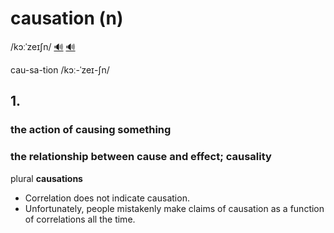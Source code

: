 # causation (n)

/kɔːˈzeɪʃn/ [🔊](https://www.oxfordlearnersdictionaries.com/media/english/uk_pron/c/cau/causa/causation__gb_2.mp3) [🔊](https://www.oxfordlearnersdictionaries.com/media/english/us_pron/c/cau/causa/causation__us_1.mp3)

cau-sa-tion /kɔː-ˈzeɪ-ʃn/

## 1.

### the action of causing something

### the relationship between cause and effect; causality

plural **causations**

- Correlation does not indicate causation.
- Unfortunately, people mistakenly make claims of causation as a function of correlations all the time.